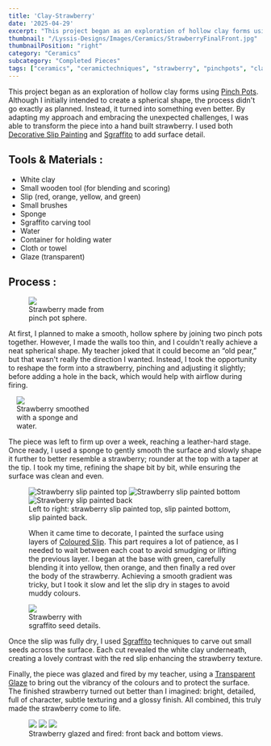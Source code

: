 ```yaml
---
title: 'Clay-Strawberry'
date: '2025-04-29'
excerpt: "This project began as an exploration of hollow clay forms using Pinch Pots..."
thumbnail: "/Lyssis-Designs/Images/Ceramics/StrawberryFinalFront.jpg"
thumbnailPosition: "right"
category: "Ceramics"
subcategory: "Completed Pieces"
tags: ["ceramics", "ceramictechniques", "strawberry", "pinchpots", "claysphere", "claystrawberry", "clay", "sgraffito", "slip", "clayslip", "slipdecorating", "glaze", "glazingclay"]
---
```


This project began as an exploration of hollow clay forms using [Pinch Pots](#/blog/Ceramics/Ceramics-Techniques/Making-a-Hollow-Sphere-with-Pinch-Pots). Although I initially intended to create a spherical shape, the process didn't go exactly as planned. Instead, it turned into something even better. By adapting my approach and embracing the unexpected challenges, I was able to transform the piece into a hand built strawberry. I used both [Decorative Slip Painting](#/blog/Ceramics/Ceramics-Techniques/Slip-Decorating-Clay) and [Sgraffito](#/blog/Ceramics/Ceramics-Techniques/Sgraffito) to add surface detail.

## Tools & Materials :
- White clay
- Small wooden tool (for blending and scoring)
- Slip (red, orange, yellow, and green)
- Small brushes
- Sponge
- Sgraffito carving tool
- Water
- Container for holding water
- Cloth or towel
- Glaze (transparent)

## Process :

<div class="clearfix">
<figure class="flex-left" style="width: 10rem;">
    <img src="/Lyssis-Designs/Images/Ceramics/StrawberryPinchPot.jpg">
    <figcaption>Strawberry made from pinch pot sphere.</figcaption>
</figure>

At first, I planned to make a smooth, hollow sphere by joining two pinch pots together. However, I made the walls too thin, and I couldn't really achieve a neat spherical shape. My teacher joked that it could become an “old pear,” but that wasn't really the direction I wanted. Instead, I took the opportunity to reshape the form into a strawberry, pinching and adjusting it slightly; before adding a hole in the back, which would help with airflow during firing.

<figure class="flex-right" style="max-width: 10rem; margin-left: 1rem;">
  <img src="/Lyssis-Designs/Images/Ceramics/StrawberrySmoothed.jpg">
  <figcaption>Strawberry smoothed with a sponge and water.</figcaption>
</figure>

<div class=text-flow>
The piece was left to firm up over a week, reaching a leather-hard stage. Once ready, I used a sponge to gently smooth the surface and slowly shape it further to better resemble a strawberry; rounder at the top with a taper at the tip. I took my time, refining the shape bit by bit, while ensuring the surface was clean and even.
</div>
</div>

<div class="clearfix">
<figure class="side-by-side-3">
  <img src="/Lyssis-Designs/Images/Ceramics/StrawberrySlip1.jpg"
       alt="Strawberry slip painted top">
  <img src="/Lyssis-Designs/Images/Ceramics/StrawberrySlip2.jpg"
       alt="Strawberry slip painted bottom">
  <img src="/Lyssis-Designs/Images/Ceramics/StrawberrySlip3.jpg"
       alt="Strawberry slip painted back">
  <figcaption>Left to right: strawberry slip painted top, slip painted bottom, slip painted back.</figcaption>

When it came time to decorate, I painted the surface using layers of [Coloured Slip](#/blog/Ceramics/Ceramics-Techniques/Slip-Decorating-Clay). This part requires a lot of patience, as I needed to wait between each coat to avoid smudging or lifting the previous layer. I began at the base with green, carefully blending it into yellow, then orange, and then finally a red over the body of the strawberry. Achieving a smooth gradient was tricky, but I took it slow and let the slip dry in stages to avoid muddy colours.
</div>

<div class="clearfix">
<figure class="flex-left" style="width: 10rem;">
    <img src="/Lyssis-Designs/Images/Ceramics/StrawberrySgraffito.jpg">
    <figcaption>Strawberry with sgraffito seed details.</figcaption>
</figure>

Once the slip was fully dry, I used [Sgraffito](#/blog/Ceramics/Ceramics-Techniques/Sgraffito) techniques to carve out small seeds across the surface. Each cut revealed the white clay underneath, creating a lovely contrast with the red slip enhancing the strawberry texture.
</div>

Finally, the piece was glazed and fired by my teacher, using a [Transparent Glaze](#/blog/Ceramics/Ceramics-Techniques/Glazing-Clay) to bring out the vibrancy of the colours and to protect the surface. The finished strawberry turned out better than I imagined: bright, detailed, full of character, subtle texturing and a glossy finish. All combined, this truly made the strawberry come to life.

<div class="clearfix">
<figure class="side-by-side-3">
  <img src="/Lyssis-Designs/Images/Ceramics/StrawberryFinalFront.jpg">
  <img src="/Lyssis-Designs/Images/Ceramics/StrawberryFinalBack.jpg">
  <img src="/Lyssis-Designs/Images/Ceramics/StrawberryFinalBottom.jpg">
  <figcaption>Strawberry glazed and fired: front back and bottom views.</figcaption>
</div>